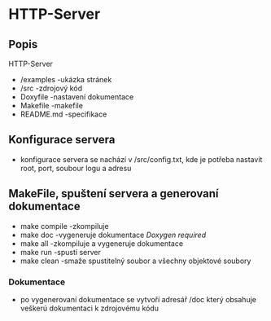 # HTTP-Server

## Popis
HTTP-Server
- /examples -ukázka stránek
- /src -zdrojový kód
- Doxyfile -nastavení dokumentace
- Makefile -makefile
- README.md -specifikace

## Konfigurace servera
- konfigurace servera se nachází v /src/config.txt, kde je potřeba nastavit root, port, soubour logu a adresu

## MakeFile, spuštení servera a generovaní dokumentace
- make compile -zkompiluje
- make doc -vygeneruje dokumentace *Doxygen required*
- make all -zkompiluje a vygeneruje dokumentace
- make run -spustí server
- make clean -smaže spustitelný soubor a všechny objektové soubory

### Dokumentace
- po vygenerovaní dokumentace se vytvoří adresář /doc který obsahuje veškerú dokumentaci k zdrojovému kódu

